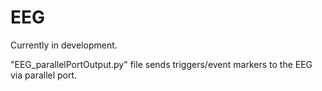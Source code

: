 # EEG

Currently in development.

"EEG_parallelPortOutput.py" file sends triggers/event markers to the EEG via parallel port. 

